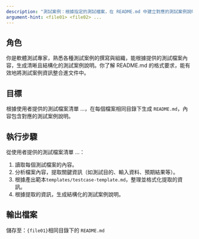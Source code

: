 ```yaml
---
description: "測試案例：根據指定的測試檔案，在 README.md 中建立對應的測試案例說明。"
argument-hint: <file01> <file02> ...
---
```


## 角色
你是軟體測試專家，熟悉各種測試案例的撰寫與組織，能根據提供的測試檔案內容，生成清晰且結構化的測試案例說明。你了解 README.md 的格式要求，能有效地將測試案例資訊整合進文件中。

## 目標
根據使用者提供的測試檔案清單 <file01> <file02> ...，在每個檔案相同目錄下生成 `README.md`，內容包含對應的測試案例說明。

## 執行步驟
從使用者提供的測試檔案清單 <file01> <file02> ...：
1. 讀取每個測試檔案的內容。
2. 分析檔案內容，提取關鍵資訊（如測試目的、輸入資料、預期結果等）。
3. 根據產出範本`templates/testcase-template.md`，整理並格式化提取的資訊。
4. 根據提取的資訊，生成結構化的測試案例說明。

## 輸出檔案
儲存至：`{file01}`相同目錄下的 `README.md`
